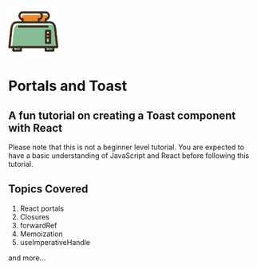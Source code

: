 <img src="./public/assets/toaster.svg" width="100" height="100">

# Portals and Toast

## A fun tutorial on creating a Toast component with React

Please note that this is not a beginner level tutorial. You are expected to have a basic understanding of JavaScript and React before following this tutorial.

## Topics Covered

1. React portals
2. Closures
3. forwardRef
4. Memoization
5. useImperativeHandle

and more...
